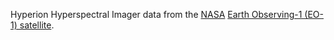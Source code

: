 Hyperion Hyperspectral Imager data from the [NASA](https://nasa.gov)
[Earth Observing-1 (EO-1) satellite](https://www.usgs.gov/centers/eros/science/earth-observing-1-eo-1).
